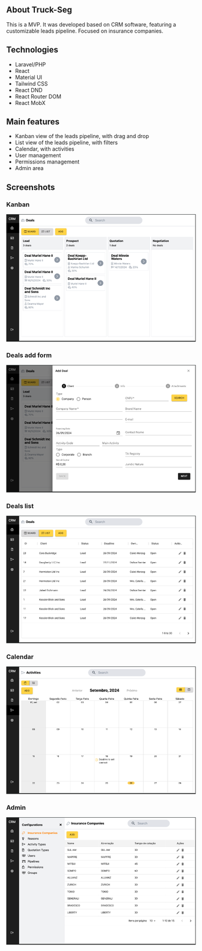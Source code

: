 ## About Truck-Seg

This is a MVP. It was developed based on CRM software, featuring a customizable leads pipeline. Focused on insurance companies.

## Technologies

* Laravel/PHP
* React
* Material UI
* Tailwind CSS
* React DND
* React Router DOM
* React MobX

## Main features

* Kanban view of the leads pipeline, with drag and drop
* List view of the leads pipeline, with filters
* Calendar, with activities
* User management
* Permissions management
* Admin area


## Screenshots

### Kanban

![kanban](https://github.com/EstevanLJ/truck-seg/blob/master/images/kanban.png?raw=true)

### Deals add form

![kanban](https://github.com/EstevanLJ/truck-seg/blob/master/images/deal_add_form.png?raw=true)

### Deals list

![kanban](https://github.com/EstevanLJ/truck-seg/blob/master/images/deals_list.png?raw=true)

### Calendar

![kanban](https://github.com/EstevanLJ/truck-seg/blob/master/images/calendar.png?raw=true)

### Admin

![kanban](https://github.com/EstevanLJ/truck-seg/blob/master/images/admin.png?raw=true)

